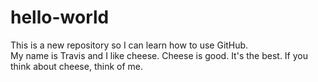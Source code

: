 # hello-world
This is a new repository so I can learn how to use GitHub.  
My name is Travis and I like cheese.  Cheese is good.  It's the best.  If you think about cheese, think of me.
